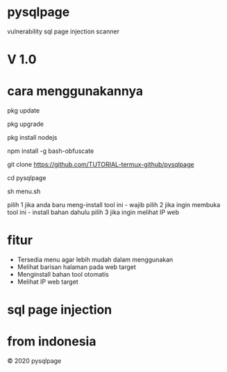 # pysqlpage
vulnerability  sql page injection scanner 
#
# V 1.0
# cara menggunakannya
pkg update 

pkg upgrade

pkg install nodejs

npm install -g bash-obfuscate

git clone https://github.com/TUTORIAL-termux-github/pysqlpage

cd pysqlpage

sh menu.sh

pilih 1 jika anda baru meng-install tool ini - wajib
pilih 2 jika ingin membuka tool ini - install bahan dahulu 
pilih 3 jika ingin melihat IP web 
# fitur 
* Tersedia menu agar lebih mudah dalam menggunakan
* Melihat barisan halaman pada web target
* Menginstall bahan tool otomatis
* Melihat IP web target
#
# sql page injection
# from indonesia
© 2020 pysqlpage
#
